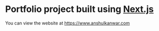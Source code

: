 # Portfolio project built using [Next.js](https://nextjs.org/)
You can view the website at https://www.anshulkanwar.com